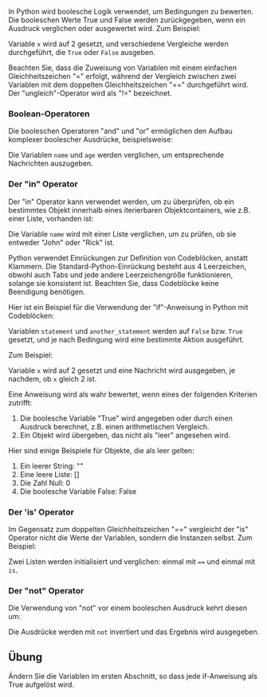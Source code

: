 In Python wird boolesche Logik verwendet, um Bedingungen zu bewerten. Die booleschen Werte True und False werden zurückgegeben, wenn ein Ausdruck verglichen oder ausgewertet wird. Zum Beispiel:

Variable `x` wird auf 2 gesetzt, und verschiedene Vergleiche werden durchgeführt, die `True` oder `False` ausgeben.

Beachten Sie, dass die Zuweisung von Variablen mit einem einfachen Gleichheitszeichen "=" erfolgt, während der Vergleich zwischen zwei Variablen mit dem doppelten Gleichheitszeichen "==" durchgeführt wird. Der "ungleich"-Operator wird als "!=" bezeichnet.

### Boolean-Operatoren

Die booleschen Operatoren "and" und "or" ermöglichen den Aufbau komplexer boolescher Ausdrücke, beispielsweise:

Die Variablen `name` und `age` werden verglichen, um entsprechende Nachrichten auszugeben.

### Der "in" Operator

Der "in" Operator kann verwendet werden, um zu überprüfen, ob ein bestimmtes Objekt innerhalb eines iterierbaren Objektcontainers, wie z.B. einer Liste, vorhanden ist:

Die Variable `name` wird mit einer Liste verglichen, um zu prüfen, ob sie entweder "John" oder "Rick" ist.

Python verwendet Einrückungen zur Definition von Codeblöcken, anstatt Klammern. Die Standard-Python-Einrückung besteht aus 4 Leerzeichen, obwohl auch Tabs und jede andere Leerzeichengröße funktionieren, solange sie konsistent ist. Beachten Sie, dass Codeblöcke keine Beendigung benötigen.

Hier ist ein Beispiel für die Verwendung der "if"-Anweisung in Python mit Codeblöcken:

Variablen `statement` und `another_statement` werden auf `False` bzw. `True` gesetzt, und je nach Bedingung wird eine bestimmte Aktion ausgeführt.

Zum Beispiel:

Variable `x` wird auf 2 gesetzt und eine Nachricht wird ausgegeben, je nachdem, ob `x` gleich 2 ist.

Eine Anweisung wird als wahr bewertet, wenn eines der folgenden Kriterien zutrifft:
1. Die boolesche Variable "True" wird angegeben oder durch einen Ausdruck berechnet, z.B. einen arithmetischen Vergleich.
2. Ein Objekt wird übergeben, das nicht als "leer" angesehen wird.

Hier sind einige Beispiele für Objekte, die als leer gelten:
1. Ein leerer String: ""
2. Eine leere Liste: []
3. Die Zahl Null: 0
4. Die boolesche Variable False: False

### Der 'is' Operator

Im Gegensatz zum doppelten Gleichheitszeichen "==" vergleicht der "is" Operator nicht die Werte der Variablen, sondern die Instanzen selbst. Zum Beispiel:

Zwei Listen werden initialisiert und verglichen: einmal mit `==` und einmal mit `is`.

### Der "not" Operator

Die Verwendung von "not" vor einem booleschen Ausdruck kehrt diesen um:

Die Ausdrücke werden mit `not` invertiert und das Ergebnis wird ausgegeben.

Übung
--------

Ändern Sie die Variablen im ersten Abschnitt, so dass jede if-Anweisung als True aufgelöst wird.